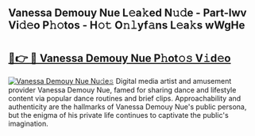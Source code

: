 ## Vanessa Demouy Nue L𝚎a𝚔ed N𝚞𝚍e - Part-lwv Vi𝚍𝚎o P𝚑𝚘tos - H𝚘𝚝 O𝚗𝚕yf𝚊ns L𝚎a𝚔s wWgHe

# <h2><a href="http://kfcol1h.oniu.top/?m=Vanessa+Demouy+Nue">🔗👉 🔴 Vanessa Demouy Nue P𝚑ot𝚘𝚜 V𝚒d𝚎o</a></h2>

[![Vanessa Demouy Nue Nu𝚍e𝚜](https://i.imgur.com/0qMVB7G.gif)](http://kfcol1h.oniu.top/?m=Vanessa+Demouy+Nue)
Digital media artist and amusement provider Vanessa Demouy Nue, famed for sharing dance and lifestyle content via popular dance routines and brief clips. Approachability and authenticity are the hallmarks of Vanessa Demouy Nue's public persona, but the enigma of his private life continues to captivate the public's imagination.  
